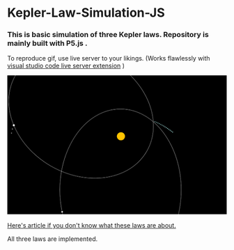 # Kepler-Law-Simulation-JS
### This is basic simulation of three Kepler laws. Repository is mainly built with P5.js .
To reproduce gif, use live server to your likings. (Works flawlessly with [visual studio code live server extension](https://marketplace.visualstudio.com/items?itemName=ritwickdey.LiveServer) )

![Awesome image here](./Example.png "Example how simulation looks like.")

[Here's article if you don't know what these laws are about.](https://en.wikipedia.org/wiki/Kepler%27s_laws_of_planetary_motion)

All three laws are implemented.
